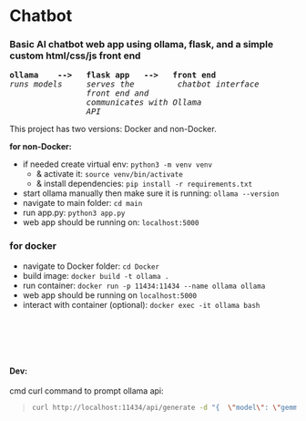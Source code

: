 # Chatbot
### Basic AI chatbot web app using ollama, flask, and a simple custom html/css/js front end
 
<pre>
<b>ollama    -->   flask app   -->   front end</b>
<i>runs models</i>     <i>serves the</i>         <i>chatbot interface</i>
                <i>front end and
                communicates with Ollama
                API</i>
</pre>


This project has two versions: Docker and non-Docker.

**for non-Docker:**
 - if needed create virtual env: `python3 -m venv venv`
   - & activate it: `source venv/bin/activate`
   - & install dependencies: `pip install -r requirements.txt`
 - start ollama manually then make sure it is running: `ollama --version`
 - navigate to main folder: `cd main`
 - run app.py: `python3 app.py`
 - web app should be running on: `localhost:5000`


### for docker
 - navigate to Docker folder: `cd Docker`
 - build image: `docker build -t ollama .`
 - run container: `docker run -p 11434:11434 --name ollama ollama`
 - web app should be running on `localhost:5000`
 - interact with container (optional): `docker exec -it ollama bash`
 


<br></br>
---
#### Dev:

cmd curl command to prompt ollama api:
>```bash
>curl http://localhost:11434/api/generate -d "{  \"model\": \"gemma:2b\",  \"prompt\": \"Hello there\"}" -H "Content-Type: application/json"
```
